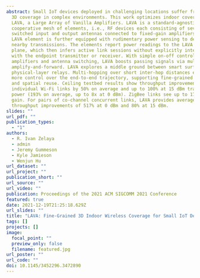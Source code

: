 ```yaml
---
abstract: Small IoT devices deployed in challenging locations suffer from uneven
  3D coverage in complex environments. This work optimizes indoor coverage with
  LAVA, a Large Array of Vanilla Amplifiers. LAVA is a standard-agnostic
  cooperative mesh of elements, i.e., RF devices each consisting of several
  switched input and output antennas connected to fixed-gain amplifiers. Each
  LAVA element is further equipped with rudimentary power sensing to detect
  nearby transmissions. The elements report power readings to the LAVA control
  plane, which then infers active link sessions without explicitly interacting
  with the endpoint transmitter or receiver. With simple on-off control of
  amplifiers and antenna switching, LAVA boosts passing signals via multi hop
  amplify-and-forward. LAVA explores a middle ground between smart surfaces and
  physical-layer relays. Multi-hopping over short inter-hop distances exerts
  more control over the end-to-end trajectory, supporting fine-grained coverage
  and spatial reuse. Ceiling testbed results show throughput improvements to
  individual Wi-Fi links by 50% on average and up to 100% at 15 dBm transmit
  power (193% on average, up to 8x at 0 dBm). ZigBee links see up to 17 dB power
  gain. For pairs of co-channel concurrent links, LAVA provides average per-link
  throughput improvements of 517% at 0 dBm and 80% at 15 dBm.
slides: ""
url_pdf: ""
publication_types:
  - "1"
authors:
  - R. Ivan Zelaya
  - admin
  - Jeremy Gummeson
  - Kyle Jamieson
  - Wenjun Hu
url_dataset: ""
url_project: ""
publication_short: ""
url_source: ""
url_video: ""
publication: Proceedings of the 2021 ACM SIGCOMM 2021 Conference
featured: true
date: 2021-12-19T21:25:18.629Z
url_slides: ""
title: "LAVA: Fine-Grained 3D Indoor Wireless Coverage for Small IoT Devices"
tags: []
projects: []
image:
  focal_point: ""
  preview_only: false
  filename: featured.jpg
url_poster: ""
url_code: ""
doi: 10.1145/3452296.3472890
---
```

